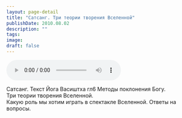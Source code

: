 ```yaml
---
layout: page-detail
title: "Сатсанг. Три теории творения Вселенной"
publishDate: 2010.08.02
description: ""
tags:
image:
draft: false
---
```


<audio title="2010.08.02 - Сатсанг. Три теории творения Вселенной.mp3" src="/upload/iblock/ee6/ee64a3c4390f16952058046750ebff70.mp3" controls=""></audio>

 Сатсанг. Текст Йога Васиштха гл6 Методы поклонения Богу.<br> Три теории творения Вселенной.<br> Какую роль мы хотим играть в спектакле Вселенной. Ответы на вопросы.<br> 

  
